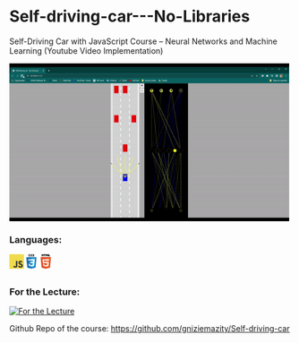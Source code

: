 # Self-driving-car---No-Libraries
Self-Driving Car with JavaScript Course – Neural Networks and Machine Learning (Youtube Video Implementation)


<p><img align="center" src="https://github.com/YousufMahero/Self-driving-car---No-Libraries/blob/master/applied_method.gif" width="500" heightt="320"  /></p>

### Languages:

[<img align="left" alt="JS" width="26px" src="https://github.com/voodootikigod/logo.js/blob/master/js.png" />](https://developer.mozilla.org/en-US/docs/Web/JavaScript)
[<img align="left" alt="CSS" width="26px" src="https://raw.githubusercontent.com/github/explore/80688e429a7d4ef2fca1e82350fe8e3517d3494d/topics/css/css.png"  />](https://developer.mozilla.org/en-US/docs/Web/CSS)
[<img align="left" alt="HTML" width="26px" src="https://raw.githubusercontent.com/github/explore/80688e429a7d4ef2fca1e82350fe8e3517d3494d/topics/html/html.png"  />](https://developer.mozilla.org/en-US/docs/Web/HTML)
<br /><br />

### For the Lecture: 

[![For the Lecture](https://img.youtube.com/vi/Rs_rAxEsAvI/0.jpg)](https://www.youtube.com/watch?v=Rs_rAxEsAvI)

Github Repo of the course: https://github.com/gniziemazity/Self-driving-car

<br />
<br />

